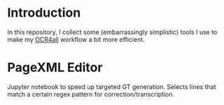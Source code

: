 # Introduction

In this repository, I collect some (embarrassingly simplistic) tools I use to make my [OCR4all](https://github.com/OCR4all) workflow a bit more efficient.

# PageXML Editor

Jupyter notebook to speed up targeted GT generation. Selects lines that match a certain regex pattern for correction/transcription.


